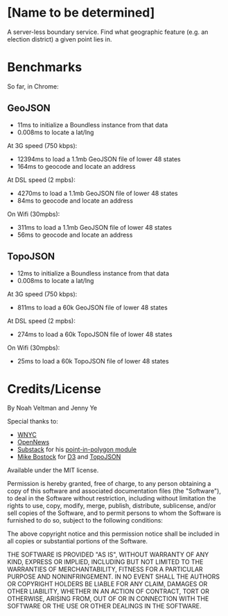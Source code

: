 [Name to be determined]
=======================

A server-less boundary service. Find what geographic feature (e.g. an election district) a given point lies in.

# Benchmarks

So far, in Chrome:

## GeoJSON

* 11ms to initialize a Boundless instance from that data
* 0.008ms to locate a lat/lng

At 3G speed (750 kbps):
* 12394ms to load a 1.1mb GeoJSON file of lower 48 states
* 164ms to geocode and locate an address

At DSL speed (2 mpbs):
* 4270ms to load a 1.1mb GeoJSON file of lower 48 states
* 84ms to geocode and locate an address

On Wifi (30mpbs):
* 311ms to load a 1.1mb GeoJSON file of lower 48 states
* 56ms to geocode and locate an address

## TopoJSON

* 12ms to initialize a Boundless instance from that data
* 0.008ms to locate a lat/lng

At 3G speed (750 kbps):
* 811ms to load a 60k GeoJSON file of lower 48 states

At DSL speed (2 mpbs):
* 274ms to load a 60k TopoJSON file of lower 48 states

On Wifi (30mpbs):
* 25ms to load a 60k TopoJSON file of lower 48 states

# Credits/License

By Noah Veltman and Jenny Ye

Special thanks to:

* [WNYC](http://www.wnyc.org/)
* [OpenNews](http://opennews.org)
* [Substack](https://github.com/substack) for his [point-in-polygon module](https://github.com/substack/point-in-polygon)
* [Mike Bostock](https://github.com/mbostock) for [D3](http://d3js.org/) and [TopoJSON](https://github.com/mbostock/topojson)

Available under the MIT license.

Permission is hereby granted, free of charge, to any person obtaining a copy
of this software and associated documentation files (the "Software"), to deal
in the Software without restriction, including without limitation the rights
to use, copy, modify, merge, publish, distribute, sublicense, and/or sell
copies of the Software, and to permit persons to whom the Software is
furnished to do so, subject to the following conditions:

The above copyright notice and this permission notice shall be included in
all copies or substantial portions of the Software.

THE SOFTWARE IS PROVIDED "AS IS", WITHOUT WARRANTY OF ANY KIND, EXPRESS OR
IMPLIED, INCLUDING BUT NOT LIMITED TO THE WARRANTIES OF MERCHANTABILITY,
FITNESS FOR A PARTICULAR PURPOSE AND NONINFRINGEMENT. IN NO EVENT SHALL THE
AUTHORS OR COPYRIGHT HOLDERS BE LIABLE FOR ANY CLAIM, DAMAGES OR OTHER
LIABILITY, WHETHER IN AN ACTION OF CONTRACT, TORT OR OTHERWISE, ARISING FROM,
OUT OF OR IN CONNECTION WITH THE SOFTWARE OR THE USE OR OTHER DEALINGS IN
THE SOFTWARE.